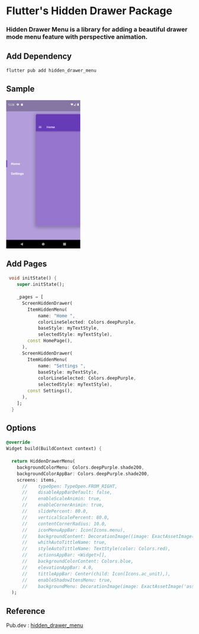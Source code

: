 # Flutter's Hidden Drawer Package
### Hidden Drawer Menu is a library for adding a beautiful drawer mode menu feature with perspective animation.

## Add Dependency
```bash
flutter pub add hidden_drawer_menu
```

## Sample
<p>
<img align="center" alt="gif" src="https://github.com/Vishwa-Karthik/Flutter-HiddenDrawer/blob/master/img.png" width=200 height=400 />
</p>

## Add Pages
```dart
 void initState() {
    super.initState();

    _pages = [
      ScreenHiddenDrawer(
        ItemHiddenMenu(
            name: "Home ",
            colorLineSelected: Colors.deepPurple,
            baseStyle: myTextStyle,
            selectedStyle: myTextStyle),
        const HomePage(),
      ),
      ScreenHiddenDrawer(
        ItemHiddenMenu(
            name: "Settings ",
            baseStyle: myTextStyle,
            colorLineSelected: Colors.deepPurple,
            selectedStyle: myTextStyle),
        const Settings(),
      ),
    ];
  }
  ```
  ## Options
  ```dart
  @override
  Widget build(BuildContext context) {

    return HiddenDrawerMenu(
      backgroundColorMenu: Colors.deepPurple.shade200,
      backgroundColorAppBar: Colors.deepPurple.shade200,
      screens: items,
        //    typeOpen: TypeOpen.FROM_RIGHT,
        //    disableAppBarDefault: false,
        //    enableScaleAnimin: true,
        //    enableCornerAnimin: true,
        //    slidePercent: 80.0,
        //    verticalScalePercent: 80.0,
        //    contentCornerRadius: 10.0,
        //    iconMenuAppBar: Icon(Icons.menu),
        //    backgroundContent: DecorationImage((image: ExactAssetImage('assets/bg_news.jpg'),fit: BoxFit.cover),
        //    whithAutoTittleName: true,
        //    styleAutoTittleName: TextStyle(color: Colors.red),
        //    actionsAppBar: <Widget>[],
        //    backgroundColorContent: Colors.blue,
        //    elevationAppBar: 4.0,
        //    tittleAppBar: Center(child: Icon(Icons.ac_unit),),
        //    enableShadowItensMenu: true,
        //    backgroundMenu: DecorationImage(image: ExactAssetImage('assets/bg_news.jpg'),fit: BoxFit.cover),
    );
```

## Reference 
Pub.dev : [hidden_drawer_menu](https://pub.dev/packages/hidden_drawer_menu)
